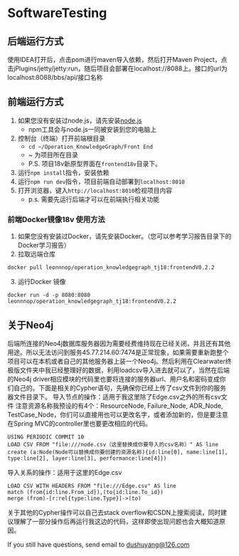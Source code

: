 # SoftwareTesting
## 后端运行方式
使用IDEA打开后，点击pom进行maven导入依赖，然后打开Maven Project，点击jPlugins/jetty/jetty:run，随后项目会部署在localhost://8088上。接口的url为localhost:8088/bbs/api/接口名称

## 前端运行方式
1. 如果您没有安装过node.js，请先安装[node.js](https://nodejs.org/en/)
   * npm工具会与node.js一同被安装到您的电脑上
2. 控制台（终端）打开前端根目录
   * ` cd ~/Operation_KnowledgeGraph/Front End `
   * ~ 为项目所在目录
   * P.S. 项目18v新原型界面在`frontend18v`目录下。
3. 运行`npm install`指令，安装依赖
4. 运行`npm run dev`指令，项目前端自动部署到`localhost:8010`
5. 打开浏览器，键入`http://localhost:8010`检视项目内容
   * p.s. 需要先运行后端才可以在前端执行相关功能

### 前端Docker镜像18v 使用方法

1. 如果您没有安装过Docker，请先安装Docker。（您可以参考学习报告目录下的Docker学习报告）
2. 拉取远端仓库

```
docker pull leonnnop/operation_knowledgegraph_tj18:frontendV0.2.2
```

3. 运行Docker 镜像

```
docker run -d -p 8080:8080 leonnnop/operation_knowledgegraph_tj18:frontendV0.2.2
```



## 关于Neo4j
后端所连接的Neo4j数据库服务器因为需要经费维持现在已经关闭，并且还有其他用途。所以无法访问到服务45.77.214.60:7474是正常现象，如果需要重新跑整个项目可以在本机或者自己的其他服务器上装一个Neo4j。然后利用在Clearwater终极版文件夹中我已经整理好的数据，利用loadcsv导入进去就可以了，当然在后端的Neo4j driver相应模块的代码里也要将连接的服务器url、用户名和密码变成你们自己的。下面是相关的Cypher语句，先确保你已经上传了csv文件到你的服务器文件目录下。
导入节点的操作：适用于我这里除了Edge.csv之外的所有csv文件
注意资源名称我预设的有4个：ResourceNode, Failure_Node, ADR_Node, TestCase_Node，你们可以直接用也可以更改名字，或者添加新的，但是要注意在Spring MVC的controller里也要更改相应的代码。

```
USING PERIODIC COMMIT 10   
LOAD CSV FROM "file:///node.csv（这里替换成你要导入的csv名称）" AS line  
create (a:Node(Node可以替换成你要创建的资源名称){id:line[0], name:line[1], type:line[2], layer:line[3], performance:line[4]})  
```
导入关系的操作：适用于这里的Edge.csv
```
LOAD CSV WITH HEADERS FROM "file:///Edge.csv" AS line
match (from{id:line.From_id}),(to{id:line.To_id})
merge (from)-[r:rel{type:line.Type}]->(to)
```
关于其他的Cypher操作可以自己去stack overflow和CSDN上搜索阅读，同时建议理解了一部分操作后再运行我这边的代码，这样即使出现问题也会大概知道原因。

If you still have questions, send email to dushuyang@126.com
